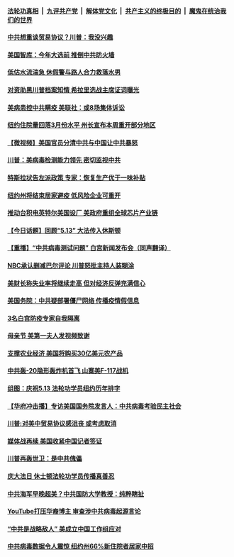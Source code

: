 

####  [法轮功真相](../../../../basic/blob/master/README.md?t=05122331) &nbsp;|&nbsp; [九评共产党](../../../../9ping.md/blob/master/README.md?t=05122331) &nbsp;|&nbsp; [解体党文化](../../../../jtdwh.md/blob/master/README.md?t=05122331)  &nbsp;|&nbsp; [共产主义的终极目的](../../../../gczydzjmd.md/blob/master/README.md?t=05122331) &nbsp;|&nbsp; [魔鬼在统治我们的世界](../../../../mgztzwmdsj.md/blob/master/README.md?t=05122331) 

#### [中共想重谈贸易协议？川普：我没兴趣](../pages/prog203/a102844871.md?t=05122331) 

#### [美国智库：今年大选前 推倒中共防火墙](../pages/prog203/a102844743.md?t=05122331) 

#### [低估水流湍急 休假警与路人合力救落水男](../pages/prog203/a102844764.md?t=05122331) 

#### [对资助黑川普档案知情 希拉里选战主席证词曝光](../pages/prog203/a102844527.md?t=05122331) 

#### [美病患控中共瞒疫 美联社：或8场集体诉讼](../pages/prog203/a102844511.md?t=05122331) 

#### [纽约住院量回落3月份水平 州长宣布本周重开部分地区](../pages/prog203/a102844376.md?t=05122331) 

#### [【微视频】美国官员分清中共与中国让中共暴怒](../pages/prog203/a102844418.md?t=05122331) 

#### [川普：美病毒检测能力领先 密切监视中共](../pages/prog203/a102844413.md?t=05122331) 

#### [特斯拉状告左派政策 专家：恢复生产优于一味补贴](../pages/prog203/a102844380.md?t=05122331) 

#### [纽约州将结束居家避疫 低风险企业可重开](../pages/prog203/a102844382.md?t=05122331) 

#### [推动台积电英特尔美国设厂 美政府重组全球芯片产业链](../pages/prog203/a102844263.md?t=05122331) 

#### [【今日话题】回顾“5.13”  大法传入休斯顿](../pages/prog203/a102844293.md?t=05122331) 

#### [【重播】“中共病毒测试问题” 白宫新闻发布会（同声翻译）](../pages/prog203/a102844277.md?t=05122331) 

#### [NBC承认删减巴尔评论 川普怒批主持人装糊涂](../pages/prog203/a102844258.md?t=05122331) 

#### [美财长称失业率将继续走高 但对经济反弹充满信心](../pages/prog203/a102843794.md?t=05122331) 

#### [美国务院：中共疑部署僵尸网络 传播疫情假信息](../pages/prog203/a102843579.md?t=05122331) 

#### [3名白宫防疫专家自我隔离](../pages/prog203/a102843529.md?t=05122331) 

#### [母亲节 美第一夫人发视频致谢](../pages/prog203/a102843488.md?t=05122331) 

#### [支撑农业经济 美国将购买30亿美元农产品](../pages/prog203/a102843451.md?t=05122331) 

#### [中共轰-20隐形轰炸机首飞 山寨美F-117战机](../pages/prog203/a102843082.md?t=05122331) 

#### [组图：庆祝5.13 法轮功学员纽约历年排字](../pages/prog203/a102843098.md?t=05122331) 

#### [【华府冲击播】专访美国国务院发言人：中共病毒考验民主社会](../pages/prog203/a102842975.md?t=05122331) 

#### [川普:对美中贸易协议感沮丧 或考虑取消](../pages/prog203/a102842937.md?t=05122331) 

#### [媒体战再续 美国收紧中国记者签证](../pages/prog203/a102842927.md?t=05122331) 

#### [川普再轰世卫：是中共傀儡](../pages/prog203/a102842721.md?t=05122331) 

#### [庆大法日 休士顿法轮功学员传播真善忍](../pages/prog203/a102842677.md?t=05122331) 

#### [中共海军早晚超美？中共国防大学教授：纯粹瞎扯](../pages/prog203/a102842529.md?t=05122331) 

#### [YouTube打压华裔博主 审查涉中共病毒起源言论](../pages/prog203/a102842385.md?t=05122331) 

#### [“中共是战略敌人” 美成立中国工作组应对](../pages/prog203/a102842206.md?t=05122331) 

#### [中共病毒数据令人震惊 纽约州66%新住院者居家中招](../pages/prog203/a102842148.md?t=05122331) 

